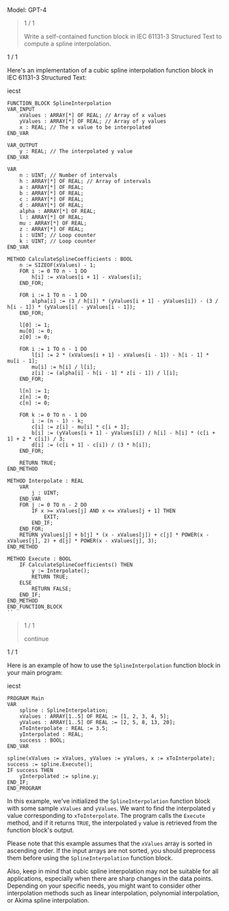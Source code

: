 Model: GPT-4

> 1 / 1
> 
> Write a self-contained function block in IEC 61131-3 Structured Text to compute a spline interpolation.

1 / 1

Here's an implementation of a cubic spline interpolation function block in IEC 61131-3 Structured Text:

iecst

```iecst
FUNCTION_BLOCK SplineInterpolation
VAR_INPUT
    xValues : ARRAY[*] OF REAL; // Array of x values
    yValues : ARRAY[*] OF REAL; // Array of y values
    x : REAL; // The x value to be interpolated
END_VAR

VAR_OUTPUT
    y : REAL; // The interpolated y value
END_VAR

VAR
    n : UINT; // Number of intervals
    h : ARRAY[*] OF REAL; // Array of intervals
    a : ARRAY[*] OF REAL;
    b : ARRAY[*] OF REAL;
    c : ARRAY[*] OF REAL;
    d : ARRAY[*] OF REAL;
    alpha : ARRAY[*] OF REAL;
    l : ARRAY[*] OF REAL;
    mu : ARRAY[*] OF REAL;
    z : ARRAY[*] OF REAL;
    i : UINT; // Loop counter
    k : UINT; // Loop counter
END_VAR

METHOD CalculateSplineCoefficients : BOOL
    n := SIZEOF(xValues) - 1;
    FOR i := 0 TO n - 1 DO
        h[i] := xValues[i + 1] - xValues[i];
    END_FOR;

    FOR i := 1 TO n - 1 DO
        alpha[i] := (3 / h[i]) * (yValues[i + 1] - yValues[i]) - (3 / h[i - 1]) * (yValues[i] - yValues[i - 1]);
    END_FOR;

    l[0] := 1;
    mu[0] := 0;
    z[0] := 0;

    FOR i := 1 TO n - 1 DO
        l[i] := 2 * (xValues[i + 1] - xValues[i - 1]) - h[i - 1] * mu[i - 1];
        mu[i] := h[i] / l[i];
        z[i] := (alpha[i] - h[i - 1] * z[i - 1]) / l[i];
    END_FOR;

    l[n] := 1;
    z[n] := 0;
    c[n] := 0;

    FOR k := 0 TO n - 1 DO
        i := (n - 1) - k;
        c[i] := z[i] - mu[i] * c[i + 1];
        b[i] := (yValues[i + 1] - yValues[i]) / h[i] - h[i] * (c[i + 1] + 2 * c[i]) / 3;
        d[i] := (c[i + 1] - c[i]) / (3 * h[i]);
    END_FOR;

    RETURN TRUE;
END_METHOD

METHOD Interpolate : REAL
    VAR
        j : UINT;
    END_VAR
    FOR j := 0 TO n - 2 DO
        IF x >= xValues[j] AND x <= xValues[j + 1] THEN
            EXIT;
        END_IF;
    END_FOR;
    RETURN yValues[j] + b[j] * (x - xValues[j]) + c[j] * POWER(x - xValues[j], 2) + d[j] * POWER(x - xValues[j], 3);
END_METHOD

METHOD Execute : BOOL
    IF CalculateSplineCoefficients() THEN
        y := Interpolate();
        RETURN TRUE;
    ELSE
        RETURN FALSE;
    END_IF;
END_METHOD
END_FUNCTION_BLOCK
``
```

> 1 / 1
> 
> continue

1 / 1

Here is an example of how to use the `SplineInterpolation` function block in your main program:

iecst

```iecst
PROGRAM Main
VAR
    spline : SplineInterpolation;
    xValues : ARRAY[1..5] OF REAL := [1, 2, 3, 4, 5];
    yValues : ARRAY[1..5] OF REAL := [2, 5, 8, 13, 20];
    xToInterpolate : REAL := 3.5;
    yInterpolated : REAL;
    success : BOOL;
END_VAR

spline(xValues := xValues, yValues := yValues, x := xToInterpolate);
success := spline.Execute();
IF success THEN
    yInterpolated := spline.y;
END_IF;
END_PROGRAM
```

In this example, we've initialized the `SplineInterpolation` function block with some sample `xValues` and `yValues`. We want to find the interpolated `y` value corresponding to `xToInterpolate`. The program calls the `Execute` method, and if it returns `TRUE`, the interpolated `y` value is retrieved from the function block's output.

Please note that this example assumes that the `xValues` array is sorted in ascending order. If the input arrays are not sorted, you should preprocess them before using the `SplineInterpolation` function block.

Also, keep in mind that cubic spline interpolation may not be suitable for all applications, especially when there are sharp changes in the data points. Depending on your specific needs, you might want to consider other interpolation methods such as linear interpolation, polynomial interpolation, or Akima spline interpolation.